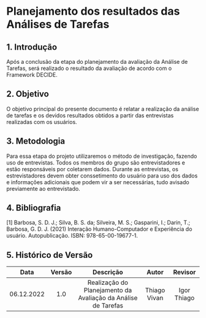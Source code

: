 # Planejamento dos resultados das Análises de Tarefas

## 1. Introdução
Após a conclusão da etapa do planejamento da avaliação da Análise de Tarefas, será realizado o resultado da avaliação de acordo com o Framework DECIDE.  

## 2. Objetivo
O objetivo principal do presente documento é relatar a realização da análise de tarefas e os devidos resultados obtidos a partir das entrevistas realizadas com os usuários.

## 3. Metodologia
Para essa etapa do projeto utilizaremos o método de investigação, fazendo uso de entrevistas. Todos os membros do grupo são entrevistadores e estão responsáveis por coletarem dados.
Durante as entrevistas, os estrevistadores devem obter conssetimento do usuário para uso dos dados e informações adicionais que podem vir a ser necessárias, tudo avisado previamente ao entrevistado. 

## 4. Bibliografia
 [1] Barbosa, S. D. J.; Silva, B. S. da; Silveira, M. S.; Gasparini, I.; Darin, T.; Barbosa, G. D. J. (2021) Interação Humano-Computador e Experiência do usuário. Autopublicação. ISBN: 978-65-00-19677-1.

## 5. Histórico de Versão
| Data       | Versão | Descrição            | Autor             | Revisor |
|:----------:|:------:|:--------------------:|:-----------------:|:-------:|
| 06.12.2022 | 1.0 | Realização do Planejamento da Avaliação da Análise de Tarefas | Thiago Vivan | Igor Thiago |

